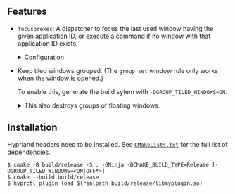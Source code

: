 ## Features

- `focusorexec`: A dispatcher to focus the last used window having the given
  application ID, or execute a command if no window with that application ID
  exists.

  <details>
    <summary>Configuration</summary>
    There can be up to 47 <i>quick access apps</i>. Why not take the app ID
    and exec commands as arguments in the dispatcher? Because it takes more
    clock cycles to pass strings around and find delimiters in them than to look
    up arrays. Configuration is only loaded once.

    ```hyprlang
    plugin {
        myplugin {
            app_1 {
                class = kitty
                command = kitty
            }
            app_2 {
                class = zen
                command = zen-browser
            }
        }
    }

    bind = SUPER, 1, myplugin:focusorexec:1
    bind = SUPER, 2, myplugin:focusorexec:2
    ```
  </details>

- Keep tiled windows grouped. (The `group set` window rule only works when the
  window is opened.)

  To enable this, generate the build sytem with `-DGROUP_TILED_WINDOWS=ON`.

  <details>
    <summary>This also destroys groups of floating windows.</summary>

    My configuration has window rules to set certain windows to be floating. The
    plugin code groups them too. I do not see the usefulness of grouping
    floating windows so I do not want to spend time figuring out how Hyprland
    applies window rules. So, I simply destroy floating window groups whenever
    they are created.
  </details>

## Installation

Hyprland headers need to be installed. See
[`CMakeLists.txt`](https://github.com/adityasz/myplugin/blob/master/CMakeLists.txt)
for the full list of dependencies.

```console
$ cmake -B build/release -S . -GNinja -DCMAKE_BUILD_TYPE=Release [-DGROUP_TILED_WINDOWS=<ON|OFF*>]
$ cmake --build build/release
$ hyprctl plugin load $(realpath build/release/libmyplugin.so)
```
